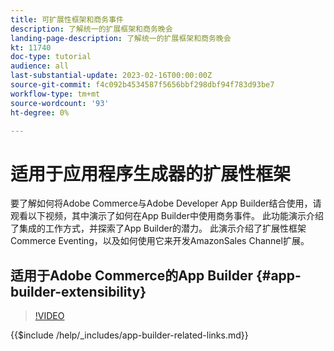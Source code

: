 ```yaml
---
title: 可扩展性框架和商务事件
description: 了解统一的扩展框架和商务晚会
landing-page-description: 了解统一的扩展框架和商务晚会
kt: 11740
doc-type: tutorial
audience: all
last-substantial-update: 2023-02-16T00:00:00Z
source-git-commit: f4c092b4534587f5656bbf298dbf94f783d93be7
workflow-type: tm+mt
source-wordcount: '93'
ht-degree: 0%

---
```



# 适用于应用程序生成器的扩展性框架

要了解如何将Adobe Commerce与Adobe Developer App Builder结合使用，请观看以下视频，其中演示了如何在App Builder中使用商务事件。 此功能演示介绍了集成的工作方式，并探索了App Builder的潜力。 此演示介绍了扩展性框架Commerce Eventing，以及如何使用它来开发AmazonSales Channel扩展。

## 适用于Adobe Commerce的App Builder {#app-builder-extensibility}

>[!VIDEO](https://video.tv.adobe.com/v/3413328)

{{$include /help/_includes/app-builder-related-links.md}}
